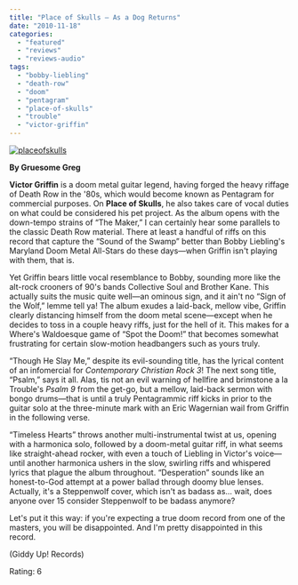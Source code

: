 ```yaml
---
title: "Place of Skulls – As a Dog Returns"
date: "2010-11-18"
categories: 
  - "featured"
  - "reviews"
  - "reviews-audio"
tags: 
  - "bobby-liebling"
  - "death-row"
  - "doom"
  - "pentagram"
  - "place-of-skulls"
  - "trouble"
  - "victor-griffin"
---
```


[![](http://www.hellbound.ca/wp-content/uploads/2010/11/placeofskulls.jpg "placeofskulls")](http://www.hellbound.ca/wp-content/uploads/2010/11/placeofskulls.jpg)

**By Gruesome Greg**

**Victor Griffin** is a doom metal guitar legend, having forged the heavy riffage of Death Row in the '80s, which would become known as Pentagram for commercial purposes. On **Place of Skulls**, he also takes care of vocal duties on what could be considered his pet project. As the album opens with the down-tempo strains of “The Maker,” I can certainly hear some parallels to the classic Death Row material. There at least a handful of riffs on this record that capture the “Sound of the Swamp” better than Bobby Liebling's Maryland Doom Metal All-Stars do these days—when Griffin isn't playing with them, that is.

Yet Griffin bears little vocal resemblance to Bobby, sounding more like the alt-rock crooners of 90's bands Collective Soul and Brother Kane. This actually suits the music quite well—an ominous sign, and it ain't no “Sign of the Wolf,” lemme tell ya! The album exudes a laid-back, mellow vibe, Griffin clearly distancing himself from the doom metal scene—except when he decides to toss in a couple heavy riffs, just for the hell of it. This makes for a Where's Waldoesque game of “Spot the Doom!” that becomes somewhat frustrating for certain slow-motion headbangers such as yours truly.

“Though He Slay Me,” despite its evil-sounding title, has the lyrical content of an infomercial for _Contemporary Christian Rock 3_! The next song title, “Psalm,” says it all. Alas, tis not an evil warning of hellfire and brimstone a la Trouble's _Psalm 9_ from the get-go, but a mellow, laid-back sermon with bongo drums—that is until a truly Pentagrammic riff kicks in prior to the guitar solo at the three-minute mark with an Eric Wagernian wail from Griffin in the following verse.

“Timeless Hearts” throws another multi-instrumental twist at us, opening with a harmonica solo, followed by a doom-metal guitar riff, in what seems like straight-ahead rocker, with even a touch of Liebling in Victor's voice—until another harmonica ushers in the slow, swirling riffs and whispered lyrics that plague the album throughout. “Desperation” sounds like an honest-to-God attempt at a power ballad through doomy blue lenses. Actually, it's a Steppenwolf cover, which isn't as badass as... wait, does anyone over 15 consider Steppenwolf to be badass anymore?

Let's put it this way: if you're expecting a true doom record from one of the masters, you will be disappointed. And I'm pretty disappointed in this record.

(Giddy Up! Records)

Rating: 6
